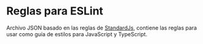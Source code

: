 # Reglas para ESLint

Archivo JSON basado en las reglas de [StandardJs](https://standardjs.com/rules), contiene las reglas para usar como guía de estilos para JavaScript y TypeScript.